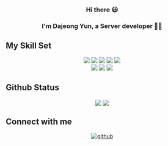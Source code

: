 ### <div align="center"> Hi there :smiley:</div>

### <div align="center">I'm Dajeong Yun, a Server developer 👨‍💻</div>



## My Skill Set



<div align="center"> 
    <img src="https://img.shields.io/badge/Java-007396.svg?style=for-the-badge&logo=Java&logoColor=white" />
    <img src= "https://img.shields.io/badge/Spring-6DB33F.svg?style=for-the-badge&logo=Spring&logoColor=white" />
    <img src="https://img.shields.io/badge/springboot-6DB33F?style=for-the-badge&logo=springboot&logoColor=white" />
    <img src="https://img.shields.io/badge/Python-3776AB?style=for-the-badge&logo=Python&logoColor=f5dd42"/>
    <img src="https://img.shields.io/badge/mysql-4479A1?style=for-the-badge&logo=mysql&logoColor=white">
</div>

<div align="center">
    <img src="https://img.shields.io/badge/HTML5-E34F26?style=for-the-badge&logo=HTML5&logoColor=white"/>
    <img src="https://img.shields.io/badge/CSS3-1572B6?style=for-the-badge&logo=CSS3&logoColor=white"/>
    <img src="https://img.shields.io/badge/Vue.js-4FC08D?style=for-the-badge&logo=Vue.js&logoColor=fafafa"/>
</div>





## Github Status

<div align="center"><img src="https://github-readme-stats.vercel.app/api?username=DJ-archive&show_icons=true&count_private=true&hide_border=true&theme=buefy" align="center" /> <img src="http://mazassumnida.wtf/api/v2/generate_badge?boj=7djyun7" align="center" /></div>  

## Connect with me

<div align="center">
<a href="https://github.com/DJ-archive" target="_blank">
<img src=https://img.shields.io/badge/github-%2324292e.svg?&style=for-the-badge&logo=github&logoColor=white alt=github style="margin-bottom: 5px;" />
</a>
</div>

